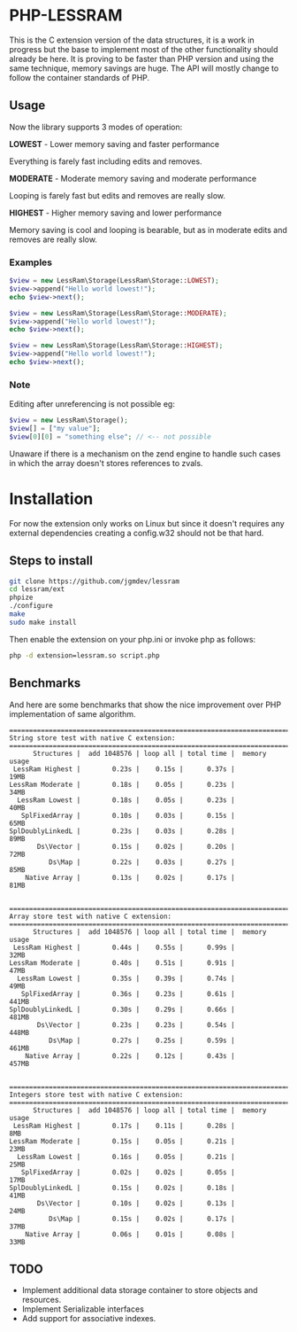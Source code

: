 # PHP-LESSRAM

This is the C extension version of the data structures, it is a work in
progress but the base to implement most of the other functionality should
already be here. It is proving to be faster than PHP version and using the
same technique, memory savings are huge. The API will mostly change to follow
the container standards of PHP.

## Usage

Now the library supports 3 modes of operation:

**LOWEST** - Lower memory saving and faster performance

Everything is farely fast including edits and removes.

**MODERATE** - Moderate memory saving and moderate performance

Looping is farely fast but edits and removes are really slow.

**HIGHEST** - Higher memory saving and lower performance

Memory saving is cool and looping is bearable, but as in moderate edits and
removes are really slow.

### Examples

```php
$view = new LessRam\Storage(LessRam\Storage::LOWEST);
$view->append("Hello world lowest!");
echo $view->next();

$view = new LessRam\Storage(LessRam\Storage::MODERATE);
$view->append("Hello world lowest!");
echo $view->next();

$view = new LessRam\Storage(LessRam\Storage::HIGHEST);
$view->append("Hello world lowest!");
echo $view->next();
```

### Note

Editing after unreferencing is not possible eg:

```php
$view = new LessRam\Storage();
$view[] = ["my value"];
$view[0][0] = "something else"; // <-- not possible
```
Unaware if there is a mechanism on the zend engine to handle such cases in which
the array doesn't stores references to zvals.

# Installation

For now the extension only works on Linux but since it doesn't requires any 
external dependencies creating a config.w32 should not be that hard.

## Steps to install

```sh
git clone https://github.com/jgmdev/lessram
cd lessram/ext
phpize
./configure
make
sudo make install
```

Then enable the extension on your php.ini or invoke php as follows:

```sh
php -d extension=lessram.so script.php
```

## Benchmarks

And here are some benchmarks that show the nice improvement over PHP
implementation of same algorithm.

```
=======================================================================
String store test with native C extension:
=======================================================================
      Structures |  add 1048576 | loop all | total time |  memory usage
 LessRam Highest |        0.23s |    0.15s |      0.37s |          19MB
LessRam Moderate |        0.18s |    0.05s |      0.23s |          34MB
  LessRam Lowest |        0.18s |    0.05s |      0.23s |          40MB
   SplFixedArray |        0.10s |    0.03s |      0.15s |          65MB
SplDoublyLinkedL |        0.23s |    0.03s |      0.28s |          89MB
       Ds\Vector |        0.15s |    0.02s |      0.20s |          72MB
          Ds\Map |        0.22s |    0.03s |      0.27s |          85MB
    Native Array |        0.13s |    0.02s |      0.17s |          81MB


=======================================================================
Array store test with native C extension:
=======================================================================
      Structures |  add 1048576 | loop all | total time |  memory usage
 LessRam Highest |        0.44s |    0.55s |      0.99s |          32MB
LessRam Moderate |        0.40s |    0.51s |      0.91s |          47MB
  LessRam Lowest |        0.35s |    0.39s |      0.74s |          49MB
   SplFixedArray |        0.36s |    0.23s |      0.61s |         441MB
SplDoublyLinkedL |        0.30s |    0.29s |      0.66s |         481MB
       Ds\Vector |        0.23s |    0.23s |      0.54s |         448MB
          Ds\Map |        0.27s |    0.25s |      0.59s |         461MB
    Native Array |        0.22s |    0.12s |      0.43s |         457MB


=======================================================================
Integers store test with native C extension:
=======================================================================
      Structures |  add 1048576 | loop all | total time |  memory usage
 LessRam Highest |        0.17s |    0.11s |      0.28s |           8MB
LessRam Moderate |        0.15s |    0.05s |      0.21s |          23MB
  LessRam Lowest |        0.16s |    0.05s |      0.21s |          25MB
   SplFixedArray |        0.02s |    0.02s |      0.05s |          17MB
SplDoublyLinkedL |        0.15s |    0.02s |      0.18s |          41MB
       Ds\Vector |        0.10s |    0.02s |      0.13s |          24MB
          Ds\Map |        0.15s |    0.02s |      0.17s |          37MB
    Native Array |        0.06s |    0.01s |      0.08s |          33MB
```

## TODO

* Implement additional data storage container to store objects and resources.
* Implement Serializable interfaces
* Add support for associative indexes.